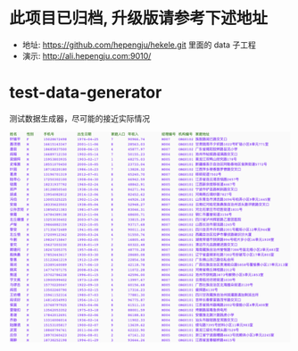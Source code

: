 # 此项目已归档, 升级版请参考下述地址
* 地址: https://github.com/hepengju/hekele.git 里面的 data 子工程
* 演示: http://ali.hepengju.com:9010/



# test-data-generator
测试数据生成器，尽可能的接近实际情况

![测试数据生成示例](https://github.com/hepengju/test-data-generator/blob/master/src/test/resources/%E6%B5%8B%E8%AF%95%E6%95%B0%E6%8D%AE%E7%94%9F%E6%88%90%E5%99%A8%E7%A4%BA%E4%BE%8B.png)
